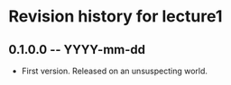 # Revision history for lecture1

## 0.1.0.0 -- YYYY-mm-dd

* First version. Released on an unsuspecting world.
